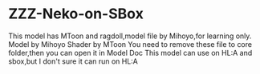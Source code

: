 # ZZZ-Neko-on-SBox
This model has MToon and ragdoll,model file by Mihoyo,for learning only.
Model by Mihoyo
Shader by MToon
You need to remove these file to core folder,then you can open it in Model Doc
This model can use on HL:A and sbox,but I don't sure it can run on HL:A
